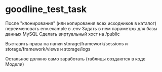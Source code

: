 # goodline_test_task

После "клонирования" (или копирования всех исходников в каталог) переименовать env.example в .env
Задать в нем параметры для базы данных MySQL
Сделать виртуальный хост на /public

Выставить права на папки storage/framework/sessions и storage/framework/views и storage/logs

Остальное должно само заработать (таблицы создаются в коде Модели)

